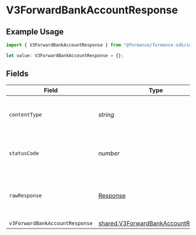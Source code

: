 # V3ForwardBankAccountResponse

## Example Usage

```typescript
import { V3ForwardBankAccountResponse } from "@formance/formance-sdk/sdk/models/operations";

let value: V3ForwardBankAccountResponse = {};
```

## Fields

| Field                                                                                             | Type                                                                                              | Required                                                                                          | Description                                                                                       |
| ------------------------------------------------------------------------------------------------- | ------------------------------------------------------------------------------------------------- | ------------------------------------------------------------------------------------------------- | ------------------------------------------------------------------------------------------------- |
| `contentType`                                                                                     | *string*                                                                                          | :heavy_check_mark:                                                                                | HTTP response content type for this operation                                                     |
| `statusCode`                                                                                      | *number*                                                                                          | :heavy_check_mark:                                                                                | HTTP response status code for this operation                                                      |
| `rawResponse`                                                                                     | [Response](https://developer.mozilla.org/en-US/docs/Web/API/Response)                             | :heavy_check_mark:                                                                                | Raw HTTP response; suitable for custom response parsing                                           |
| `v3ForwardBankAccountResponse`                                                                    | [shared.V3ForwardBankAccountResponse](../../../sdk/models/shared/v3forwardbankaccountresponse.md) | :heavy_minus_sign:                                                                                | Accepted                                                                                          |